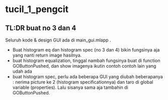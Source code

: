 # tucil_1_pengcit

## TL:DR buat no 3 dan 4

Seluruh kode & design GUI ada di main_gui.mlapp .

- Buat histogram eq dan histogram spec (no 3 dan 4) bikin fungsinya aja yang nanti return image hasilnya.
- buat histogram equalization, tinggal nambah fungsinya buat di function GOButtonPushed, dan show imagenya ikutin contoh contoh lain yang udah ada
- buat histogram spec, perlu ada beberapa GUI yang diubah beberapanya : nerima picture ke 2 (histogram specificationnya) dan taro di global variable (properties). Lalu sisanya sama aja tambahin di GOButtonPushed.
